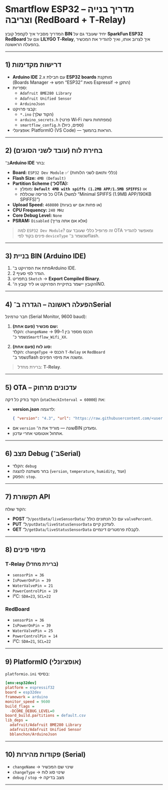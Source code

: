 # Smartflow ESP32 – מדריך בנייה וצריבה (RedBoard + T‑Relay)

המדריך מסביר איך לקמפל קובץ **BIN** יחיד שעובד גם על **SparkFun ESP32 RedBoard** וגם על **LILYGO T‑Relay**, איך לצרוב אותו, ואיך להגדיר את המכשיר בהפעלה הראשונה.

---

## 1) דרישות מקדימות

- **Arduino IDE** 2.x עם חבילת **ESP32 boards** מותקנת  
  (Boards Manager → חפש “ESP32” מאת Espressif → התקן)
- ספריות:
  - `Adafruit BME280 Library`
  - `Adafruit Unified Sensor`
  - `ArduinoJson`
- קבצי פרויקט:
  - `*.ino` (הקוד שלך)
  - `arduino_secrets.h` (פרטי Wi‑Fi ומפתחות גישה)
  - `smartflow_config.h` (ספים, כיול)
- אופציונלי: PlatformIO (VS Code) — הוראות בהמשך.

---

## 2) בחירת לוח (עובד לשני הסוגים)

ב־**Arduino IDE** בחר:

- **Board:** `ESP32 Dev Module` ✅ (כללי ותואם לשני הלוחות)
- **Flash Size:** `4MB (Default)`
- **Partition Scheme (ל־OTA):**  
  - מומלץ: **`Default 4MB with spiffs (1.2MB APP/1.5MB SPIFFS)`** או  
  - כל פריסה שכוללת OTA (למשל “Minimal SPIFFS (1.9MB APP/190KB SPIFFS)”)
- **Upload Speed:** `460800` (או פחות אם יש בעיות)
- **CPU Frequency:** `240 MHz`
- **Core Debug Level:** `None`
- **PSRAM:** `Disabled` (אלא אם אתה צריך)

> למה `ESP32 Dev Module`? זה פרופיל כללי שעובד עם OTA ומאפשר להגדיר פינים בקוד לפי `deviceType` שנשמר ב־flash.

---

## 3) בניית BIN (Arduino IDE)

1. פתח את הפרויקט ב־Arduino IDE.  
2. הגדר לפי סעיף 2.  
3. בתפריט `Sketch` → **Export Compiled Binary**.  
4. הקובץ יישמר בתיקיית הפרויקט או ליד קובץ ה־INO.

---

## 4) הפעלה ראשונה – הגדרה ב־Serial

חבר טרמינל (Serial Monitor, 9600 baud):

1. **שם מכשיר (פעם אחת):**  
   הקלד: `changeName` → הכנס מספר בין 1–99  
   נשמר כ־`Smartflow_Wifi_XX`.

2. **סוג לוח (פעם אחת):**  
   הקלד: `changeType` → הכנס `T-Relay` או `RedBoard`  
   נשמר ב־flash ומשנה את מיפוי הפינים.

> ברירת מחדל: **T‑Relay**.

---

## 5) OTA – עדכונים מרחוק

הקוד בודק כל דקה (`otaCheckInterval = 60000`) את:

- **version.json** לדוגמה:  
  ```json
  { "version": "4.3", "url": "https://raw.githubusercontent.com/<user>/<repo>/main/firmware_v4.3.bin" }
  ```
- אם `version` שונה — מוריד את ה־BIN ומעדכן.  
- אתחול אוטומטי אחרי עדכון.

---

## 6) מצב Debug (ב־Serial)

- הקלד: `debug`  
- בחר משתנה להצגה (`version`, `temperature`, `humidity`, ועוד)  
- הפסק: `stop`.

---

## 7) תקשורת API

הקוד שולח:
- **POST** ל־`/postData/liveSensorData/` עם כל הנתונים כולל `valvePercent`.
- **PUT** ל־`/putData/liveStatusSensorData` לעדכון קיים.
- **GET** ל־`/getData/liveStatusSensorData` לקבלת פרמטרים דינמיים.

---

## 8) מיפוי פינים

### T‑Relay (ברירת מחדל)
- `sensorPin = 36`
- `IsPowerOnPin = 39`
- `WaterValvePin = 21`
- `PowerControlPin = 19`
- I²C: `SDA=23`, `SCL=22`

### RedBoard
- `sensorPin = 36`
- `IsPowerOnPin = 39`
- `WaterValvePin = 25`
- `PowerControlPin = 14`
- I²C: `SDA=21`, `SCL=22`

---

## 9) PlatformIO (אופציונלי)

`platformio.ini` בסיסי:
```ini
[env:esp32dev]
platform = espressif32
board = esp32dev
framework = arduino
monitor_speed = 9600
build_flags =
  -DCORE_DEBUG_LEVEL=0
board_build.partitions = default.csv
lib_deps =
  adafruit/Adafruit BME280 Library
  adafruit/Adafruit Unified Sensor
  bblanchon/ArduinoJson
```

---

## 10) פקודות מהירות (Serial)

- `changeName` → שינוי שם המכשיר
- `changeType` → שינוי סוג לוח
- `debug` / `stop` → מצב בדיקה

---
